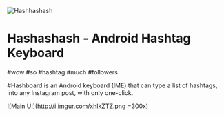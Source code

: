 ![Hashhashash](http://i.imgur.com/KNXIC7f.png)

# Hashashash - Android Hashtag Keyboard
#wow #so #hashtag #much #followers

#Hashboard is an Android keyboard (IME) that can type a list of hashtags, into any Instagram post, with only one-click.

![Main UI](http://i.imgur.com/xhlkZTZ.png =300x)
